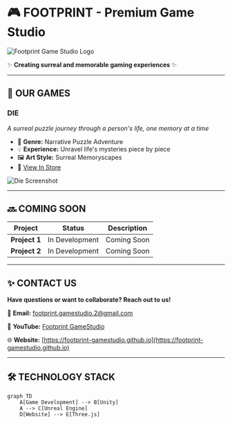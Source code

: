 # 🎮 FOOTPRINT - Premium Game Studio  

![Footprint Game Studio Logo](https://footprint-gamestudio.github.io/static/icons/logo.png)  

✨ **Creating surreal and memorable gaming experiences** ✨  

---

## 🎲 OUR GAMES  

### DIE  
*A surreal puzzle journey through a person's life, one memory at a time*  
- 🧩 **Genre:** Narrative Puzzle Adventure  
- 💡 **Experience:** Unravel life's mysteries piece by piece  
- 🖼️ **Art Style:** Surreal Memoryscapes  
- 🚀 [View In Store](https://footprint.itch.io/die)

![Die Screenshot](https://footprint-gamestudio.github.io/static/image/die.jpg)

---

## 🔜 COMING SOON  

| Project | Status | Description |  
|---------|--------|-------------|  
| **Project 1** | In Development | Coming Soon |  
| **Project 2** | In Development | Coming Soon |  

---

## ✨ CONTACT US  

**Have questions or want to collaborate? Reach out to us!**  

📮 **Email:** [footprint.gamestudio.2@gmail.com](mailto:footprint.gamestudio.2@gmail.com)

🎥 **YouTube:** [Footprint GameStudio](https://youtube.com/@footprint_gamestudio)

🌐 **Website:** [https://footprint-gamestudio.github.io](https://footprint-gamestudio.github.io)  

---

## 🛠️ TECHNOLOGY STACK  
```mermaid
graph TD
    A[Game Development] --> B[Unity]
    A --> C[Unreal Engine]
    D[Website] --> E[Three.js]
